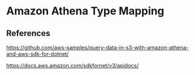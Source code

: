 # Amazon Athena Type Mapping

## References

<https://github.com/aws-samples/query-data-in-s3-with-amazon-athena-and-aws-sdk-for-dotnet/>

<https://docs.aws.amazon.com/sdkfornet/v3/apidocs/>

